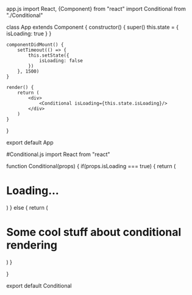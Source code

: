 app.js
import React, {Component} from "react"
import Conditional from "./Conditional"

class App extends Component {
    constructor() {
        super()
        this.state = {
            isLoading: true
        }
    }
    
    componentDidMount() {
        setTimeout(() => {
            this.setState({
                isLoading: false
            })
        }, 1500)
    }
    
    render() {
        return (
            <div>
                <Conditional isLoading={this.state.isLoading}/>
            </div>
        )
    }
}

export default App


#Conditional.js
import React from "react"

function Conditional(props) {
    if(props.isLoading === true) {
        return (
            <h1>Loading...</h1>
        )
    } else {
        return (
            <h1>Some cool stuff about conditional rendering</h1>
        )
    }
    
}

export default Conditional
